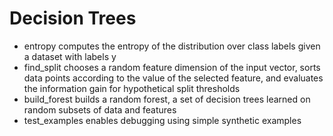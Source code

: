 # Decision Trees
- entropy computes the entropy of the distribution over class labels given a dataset with labels y
- find_split chooses a random feature dimension of the input vector, sorts data points according to the value of the selected feature, and evaluates the information gain for hypothetical split thresholds
- build_forest builds a random forest, a set of decision trees learned on random subsets of data and features
- test_examples enables debugging using simple synthetic examples

